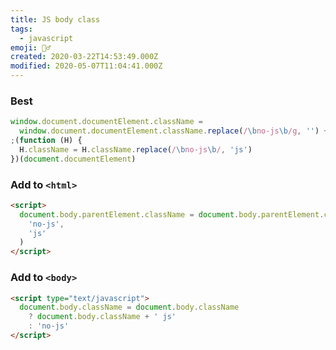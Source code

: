 ```yaml
---
title: JS body class
tags:
  - javascript
emoji: 🤷‍♂️
created: 2020-03-22T14:53:49.000Z
modified: 2020-05-07T11:04:41.000Z
---
```


### Best

```js
window.document.documentElement.className =
  window.document.documentElement.className.replace(/\bno-js\b/g, '') + ' js '
;(function (H) {
  H.className = H.className.replace(/\bno-js\b/, 'js')
})(document.documentElement)
```

### Add to `<html>`

```html
<script>
  document.body.parentElement.className = document.body.parentElement.className.replace(
    'no-js',
    'js'
  )
</script>
```

### Add to `<body>`

```html
<script type="text/javascript">
  document.body.className = document.body.className
    ? document.body.className + ' js'
    : 'no-js'
</script>
```
